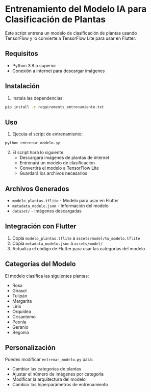 # Entrenamiento del Modelo IA para Clasificación de Plantas

Este script entrena un modelo de clasificación de plantas usando TensorFlow y lo convierte a TensorFlow Lite para usar en Flutter.

## Requisitos

- Python 3.8 o superior
- Conexión a internet para descargar imágenes

## Instalación

1. Instala las dependencias:
```bash
pip install -r requirements_entrenamiento.txt
```

## Uso

1. Ejecuta el script de entrenamiento:
```bash
python entrenar_modelo.py
```

2. El script hará lo siguiente:
   - Descargará imágenes de plantas de internet
   - Entrenará un modelo de clasificación
   - Convertirá el modelo a TensorFlow Lite
   - Guardará los archivos necesarios

## Archivos Generados

- `modelo_plantas.tflite` - Modelo para usar en Flutter
- `metadata_modelo.json` - Información del modelo
- `dataset/` - Imágenes descargadas

## Integración con Flutter

1. Copia `modelo_plantas.tflite` a `assets/model/tu_modelo.tflite`
2. Copia `metadata_modelo.json` a `assets/model/`
3. Actualiza el código de Flutter para usar las categorías del modelo

## Categorías del Modelo

El modelo clasifica las siguientes plantas:
- Rosa
- Girasol
- Tulipán
- Margarita
- Lirio
- Orquídea
- Crisantemo
- Peonía
- Geranio
- Begonia

## Personalización

Puedes modificar `entrenar_modelo.py` para:
- Cambiar las categorías de plantas
- Ajustar el número de imágenes por categoría
- Modificar la arquitectura del modelo
- Cambiar los hiperparámetros de entrenamiento 